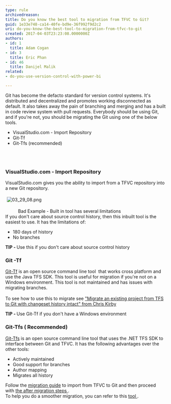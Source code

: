 ```yaml
---
type: rule
archivedreason: 
title: Do you know the best tool to migration from TFVC to Git?
guid: 1e33e748-ca14-40fe-bd9e-36f992f9d2c2
uri: do-you-know-the-best-tool-to-migration-from-tfvc-to-git
created: 2017-04-03T23:23:08.0000000Z
authors:
- id: 1
  title: Adam Cogan
- id: 3
  title: Eric Phan
- id: 46
  title: Danijel Malik
related:
- do-you-use-version-control-with-power-bi

---
```



Git has become the defacto standard for version control systems. It's distributed and decentralized and promotes working disconnected&#160;as default. It also takes away the pain of branching and merging and has a built in code review system with pull requests. Everybody should be using Git, and&#160;if you're not, you should be migrating the Git using one of the below tools.<br><div><ul><li>VisualStudio.com - Import Repository<br></li><li>Git-Tf<br></li><li>Git-Tfs (recommended)<br></li></ul></div>
<br><excerpt class='endintro'></excerpt><br>
<h3 class="ssw15-rteElement-H3">VisualStudio.com - Import Repository<br></h3><p>VisualStudio.com gives you the ability to import from a TFVC repository into a new Git repository.&#160;<br></p><p><img src="/SiteAssets/do-you-know-the-best-tool-to-migration-from-tfvc-to-git/03_29_08.png" alt="03_29_08.png" style="margin&#58;5px;" /><br></p><dd class="ssw15-rteElement-FigureBad">Bad Example - Built in tool has several limitations<br></dd><div>If you don't care about source control history, then this inbuilt tool is the easiest to use. It has the limitations of&#58;</div><div><ul><li>180 days of history<br></li><li>No branches<br></li></ul><p class="ssw15-rteElement-GreyBox"><strong>TIP - </strong>Use this if you don't care about source control history<br></p> </div><h3 class="ssw15-rteElement-H3">Git -Tf&#160;<br></h3><a href="https&#58;//gittf.codeplex.com/">Git-Tf</a> is an open source command line tool&#160; that works cross platform and use the&#160;Java TFS SDK. This tool is useful for migration if you're not on a Windows environment. This tool is not maintained and has issues with migrating branches.&#160;<div><br></div><div>To see how to use this to migrate see&#160;<a href="https&#58;//chriskirby.net/blog/migrate-an-existing-project-from-tfs-to-github-with-changeset-history-intact">&quot;Migrate an existing project from TFS to Git with changeset history intact&quot; from Chris Kirby </a><br></div><p class="ssw15-rteElement-GreyBox"><strong>TIP - </strong> Use Git-Tf if you don't have a Windows environment<br></p><div><h3 class="ssw15-rteElement-H3">Git-Tfs ( Recommended)<br></h3></div><div><a href="https&#58;//github.com/git-tfs/git-tfs">Git-Tfs</a> is an open source command line tool that uses the .NET TFS SDK to interface between Git and TFVC. It has the following advantages over the other tools&#58;<br></div><div><ul><li>Actively maintained<br></li><li>Good support for branches<br></li><li>Author mapping<br></li><li>Migrates all history <br></li></ul><div>Follow the <a href="https&#58;//github.com/git-tfs/git-tfs/blob/master/doc/usecases/migrate_tfs_to_git.md">migration guide</a> to import from TFVC to Git and then&#160;proceed with <a href="/_layouts/15/FIXUPREDIRECT.ASPX?WebId=3dfc0e07-e23a-4cbb-aac2-e778b71166a2&amp;TermSetId=07da3ddf-0924-4cd2-a6d4-a4809ae20160&amp;TermId=d9e40f73-f7e8-4ff3-aedf-800df2941564">the after migration steps </a>.<br>To help you do a smoother migration, you can refer to this <a href="/_layouts/15/FIXUPREDIRECT.ASPX?WebId=3dfc0e07-e23a-4cbb-aac2-e778b71166a2&amp;TermSetId=07da3ddf-0924-4cd2-a6d4-a4809ae20160&amp;TermId=d754182b-a385-4d9e-9c99-c0f83204e6a4">tool </a>.&#160;<br></div></div><div><br></div>


